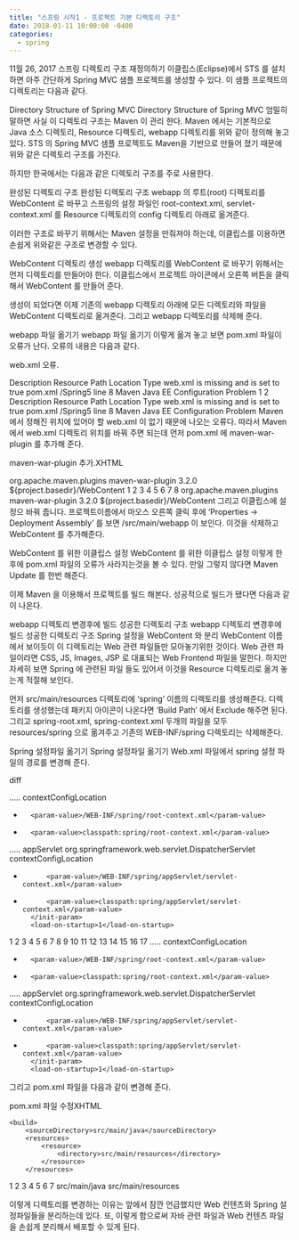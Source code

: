 ```yaml
---
title: "스프링 시작1 - 프로젝트 기본 디렉토리 구조"
date: 2018-01-11 10:00:00 -0400
categories: 
  - spring
---
```


11월 26, 2017
스프링 디렉토리 구조 재정의하기
이클립스(Eclipse)에서 STS 를 설치하면 아주 간단하게 Spring MVC 샘플 프로젝트를 생성할 수 있다. 이 샘플 프로젝트의 디렉토리는 다음과 같다.

Directory Structure of Spring MVC
Directory Structure of Spring MVC
엄밀히 말하면 사실 이 디렉토리 구조는 Maven 이 관리 한다. Maven 에서는 기본적으로 Java 소스 디렉토리, Resource 디렉토리, webapp 디렉토리를 위와  같이 정의해 놓고 있다. STS 의 Spring MVC 샘플 프로젝트도 Maven을 기반으로 만들어 졌기 때문에 위와 같은 디렉토리 구조를 가진다.

하지만 한국에서는 다음과 같은 디렉토리 구조를 주로  사용한다.

완성된 디렉토리 구조
완성된 디렉토리 구조
webapp 의 루트(root) 디렉토리를 WebContent 로 바꾸고 스프링의 설정 파일인 root-context.xml, servlet-context.xml 를 Resource 디렉토리의 config 디렉토리 아래로 옮겨준다.

이러한 구조로 바꾸기 위해서는 Maven 설정을 만줘져야 하는데, 이클립스를 이용하면 손쉽게 위와같은 구조로 변경할 수 있다.

WebContent 디렉토리 생성
webapp 디렉토리를 WebContent 로 바꾸기 위해서는 먼저 디렉토리를 만들어야 한다. 이클립스에서 프로젝트 아이콘에서 오른쪽 버튼을 클릭해서 WebContent 를 만들어 준다.

생성이 되었다면 이제 기존의 webapp 디렉토리 아래에 모든 디렉토리와 파일을 WebContent 디렉토리로 옮겨준다. 그리고 webapp 디렉토리를 삭제해 준다.

webapp 파일 옮기기
webapp 파일 옮기기
이렇게 옮겨 놓고 보면 pom.xml 파일이 오류가 난다. 오류의 내용은 다음과 같다.

web.xml 오류.

Description	Resource	Path	Location	Type
web.xml is missing and <failOnMissingWebXml> is set to true	pom.xml	/Spring5	line 8	Maven Java EE Configuration Problem
1
2
Description	Resource	Path	Location	Type
web.xml is missing and <failOnMissingWebXml> is set to true	pom.xml	/Spring5	line 8	Maven Java EE Configuration Problem
Maven 에서 정해진 위치에 있어야 할 web.xml 이 없기 때문에 나오는 오류다. 따라서 Maven 에서 web.xml 디렉토리 위치를 바꿔 주면 되는데 먼저 pom.xml 에 maven-war-plugin 를 추가해 준다.

maven-war-plugin 추가.XHTML

<plugin>
	<groupId>org.apache.maven.plugins</groupId>
	<artifactId>maven-war-plugin</artifactId>
	<version>3.2.0</version>
	<configuration>
		<warSourceDirectory>${project.basedir}/WebContent</warSourceDirectory>
	</configuration>
</plugin>
1
2
3
4
5
6
7
8
<plugin>
	<groupId>org.apache.maven.plugins</groupId>
	<artifactId>maven-war-plugin</artifactId>
	<version>3.2.0</version>
	<configuration>
		<warSourceDirectory>${project.basedir}/WebContent</warSourceDirectory>
	</configuration>
</plugin>
그리고 이클립스에 설정으 바꿔 줍니다. 프로젝트이름에서 마오스 오른쪽 클릭 후에 ‘Properties -> Deployment Assembly’ 를 보면 /src/main/webapp 이 보인다. 이것을 삭제하고 WebContent 를 추가해준다.

WebContent 를 위한 이클립스 설정
WebContent 를 위한 이클립스 설정
이렇게 한 후에 pom.xml 파일의 오류가 사라지는것을 볼 수 있다. 만일 그렇지 않다면 Maven Update 를 한번 해준다.

이제 Maven 을 이용해서 프로젝트를 빌드 해본다. 성공적으로 빌드가 됐다면 다음과 같이 나온다.

webapp 디렉토리 변경후에 빌드 성공한 디렉토리 구조
webapp 디렉토리 변경후에 빌드 성공한 디렉토리 구조
Spring 설정을 WebContent 와 분리
WebContent 이름에서 보이듯이 이 디렉토리는 Web 관련 파일들만 모아놓기위한 것이다. Web 관련 파일이라면 CSS, JS, Images, JSP 로 대표되는 Web Frontend 파일을 말한다. 하지만 자세히 보면 Spring 에 관련된 파일 들도 있어서 이것을 Resource 디렉토리로 옮겨 놓는게 적절해 보인다.

먼저 src/main/resources 디렉토리에 ‘spring’ 이름의 디렉토리를 생성해준다. 디렉토리를 생성했는데 패키지 아이콘이 나온다면 ‘Build Path’ 에서 Exclude 해주면 된다. 그리고 spring-root.xml, spring-context.xml 두개의 파일을 모두 resources/spring 으로 옮겨주고 기존의 WEB-INF/spring 디렉토리는 삭제해준다.

Spring 설정파일 옮기기
Spring 설정파일 옮기기
Web.xml 파일에서 spring 설정 파일의 경로를 변경해 준다.

diff

.....
	<context-param>
		<param-name>contextConfigLocation</param-name>
-		<param-value>/WEB-INF/spring/root-context.xml</param-value>
+		<param-value>classpath:spring/root-context.xml</param-value>
	</context-param>
.....
	<servlet>
		<servlet-name>appServlet</servlet-name>
		<servlet-class>org.springframework.web.servlet.DispatcherServlet</servlet-class>
		<init-param>
			<param-name>contextConfigLocation</param-name>
-			<param-value>/WEB-INF/spring/appServlet/servlet-context.xml</param-value>
+			<param-value>classpath:spring/appServlet/servlet-context.xml</param-value>
		</init-param>
		<load-on-startup>1</load-on-startup>
	</servlet>
1
2
3
4
5
6
7
8
9
10
11
12
13
14
15
16
17
.....
	<context-param>
		<param-name>contextConfigLocation</param-name>
-		<param-value>/WEB-INF/spring/root-context.xml</param-value>
+		<param-value>classpath:spring/root-context.xml</param-value>
	</context-param>
.....
	<servlet>
		<servlet-name>appServlet</servlet-name>
		<servlet-class>org.springframework.web.servlet.DispatcherServlet</servlet-class>
		<init-param>
			<param-name>contextConfigLocation</param-name>
-			<param-value>/WEB-INF/spring/appServlet/servlet-context.xml</param-value>
+			<param-value>classpath:spring/appServlet/servlet-context.xml</param-value>
		</init-param>
		<load-on-startup>1</load-on-startup>
	</servlet>
그리고 pom.xml 파일을 다음과 같이 변경해 준다.

pom.xml 파일 수정XHTML

    <build>
		<sourceDirectory>src/main/java</sourceDirectory>
		<resources>
			<resource>
				<directory>src/main/resources</directory>
			</resource>
		</resources>
1
2
3
4
5
6
7
    <build>
		<sourceDirectory>src/main/java</sourceDirectory>
		<resources>
			<resource>
				<directory>src/main/resources</directory>
			</resource>
		</resources>
 

이렇게 디렉토리를 변경하는 이유는 앞에서 잠깐 언급했지만 Web 컨텐츠와 Spring 설정파일들을 분리하는데 있다. 또, 이렇게 함으로써 자바 관련 파일과 Web 컨텐츠 파일을 손쉽게 분리해서 배포할 수 있게 된다.
